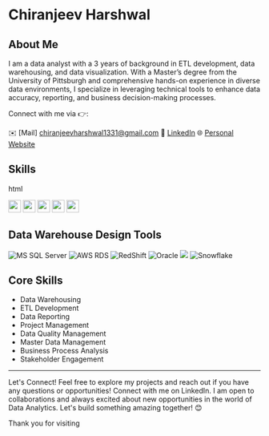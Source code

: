 # Chiranjeev Harshwal

## About Me
I am a data analyst with a 3 years of background in ETL development, data warehousing, and data visualization. With a Master’s degree from the University of Pittsburgh and comprehensive hands-on experience in diverse data environments, I specialize in leveraging technical tools to enhance data accuracy, reporting, and business decision-making processes.

Connect with me via 👉:

✉️ [Mail] chiranjeevharshwal1331@gmail.com
🔗 [LinkedIn](https://www.linkedin.com/in/chiranjeev-harshwal/)
🌐 [Personal Website](https://chiranjeevh.github.io/)

## Skills
html
<p>
  <img src="https://img.shields.io/badge/Python-3776AB?style=flat&logo=python&logoColor=white" height="25" />
  <img src="https://img.shields.io/badge/SQL-4479A1?style=flat&logo=MySQL&logoColor=white" height="25" />
  <img src="https://img.shields.io/badge/Tableau-1E4E79?style=flat&logo=Tableau&logoColor=white" height="25" />
  <img src="https://img.shields.io/badge/Power%20BI-F2C811?style=flat&logo=powerbi&logoColor=black" height="25" />
  <img src="https://img.shields.io/badge/Java-007396?style=flat&logo=java&logoColor=white" height="25" />
 
</p>
<h2>Data Warehouse Design Tools</h2>
<p>
  <img src="https://img.shields.io/badge/MS%20SQL%20Server-007ACC?style=flat-square&logo=microsoftsqlserver&logoColor=white" alt="MS SQL Server" />
  <img src="https://img.shields.io/badge/AWS%20RDS-232F3E?style=flat-square&logo=amazonaws&logoColor=white" alt="AWS RDS" />
  <img src="https://img.shields.io/badge/RedShift-99424F?style=flat-square&logo=amazonaws&logoColor=white" alt="RedShift" />
  <img src="https://img.shields.io/badge/Oracle-F80000?style=flat-square&logo=oracle&logoColor=white" alt="Oracle" />
  <img src="https://img.shields.io/badge/Apache%20Spark-E25A1C?style=flat&logo=Apache%20Spark&logoColor=white"/>
  <img src="https://img.shields.io/badge/Snowflake-005A9C?style=flat-square&logo=snowflake&logoColor=white" alt="Snowflake" />
</p>

<h2>Core Skills</h2>
<ul>
  <li>Data Warehousing</li>
  <li>ETL Development</li>
  <li>Data Reporting</li>
  <li>Project Management</li>
  <li>Data Quality Management</li>
  <li>Master Data Management</li>
  <li>Business Process Analysis</li>
  <li>Stakeholder Engagement</li>
</ul>
<hr />

Let's Connect!
Feel free to explore my projects and reach out if you have any questions or opportunities! Connect with me on LinkedIn. I am open to collaborations and always excited about new opportunities in the world of Data Analytics. Let's build something amazing together! 😊

Thank you for visiting
